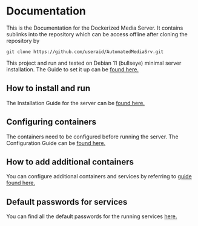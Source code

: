# Documentation

This is the Documentation for the Dockerized Media Server. It contains sublinks into the repository which can be access offline after cloning the repository by
```
git clone https://github.com/useraid/AutomatedMediaSrv.git
```
This project and run and tested on Debian 11 (bullseye) minimal server installation. The Guide to set it up can be [found here.](https://www.fosslinux.com/49956/install-debian-11-minimal-server.htm)
## How to install and run

The Installation Guide for the server can be [found here.](https://github.com/useraid/AutomatedMediaSrv/blob/main/docs/installation.md)

## Configuring containers

The containers need to be configured before running the server. The Configuration Guide can be [found here.](https://github.com/useraid/AutomatedMediaSrv/blob/main/docs/Configuration.md)

## How to add additional containers

You can configure additional containers and services by referring to [guide found here.](https://docs.portainer.io/user/docker/containers/add)

## Default passwords for services

You can find all the default passwords for the running services [here.](https://github.com/useraid/AutomatedMediaSrv/blob/main/docs/Passwords.md)